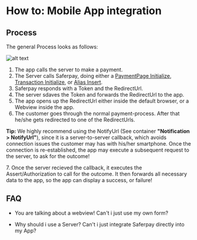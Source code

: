 # How to: Mobile App integration

## Process

The general Process looks as follows:

![alt text](https://raw.githubusercontent.com/saferpay/sndbx/master/images/App-Integration.png "App-Integration Process")

1. The app calls the server to make a payment.
2. The Server calls Saferpay, doing either a [PaymentPage Initialize](https://saferpay.github.io/jsonapi/index.html#Payment_v1_PaymentPage_Initialize), [Transaction Initialize](https://saferpay.github.io/jsonapi/index.html#Payment_v1_Transaction_Initialize), or [Alias Insert](https://saferpay.github.io/jsonapi/index.html#Payment_v1_Transaction_Initialize).
3. Saferpay responds with a Token and the RedirectUrl.
4. The server sdaves the Token and forwards the RedirectUrl to the app.
5. The app opens up the RedirectUrl either inside the default browser, or a Webview inside the app.
6. The customer goes through the normal payment-process. After that he/she gets redirected to one of the RedirectUrls.
<div class="info">
  <p><strong>Tip:</strong> We highly recommend using the NotifyUrl (See container <strong>"Notification > NotifyUrl"</strong>), since it is a server-to-server callback, which avoids connection issues the customer may has with his/her smartphone. Once the connection is re-established, the app may execute a subsequent request to the server, to ask for the outcome!</p>
</div>
7. Once the server recieved the callback, it executes the Assert/Authorization to call for the outcome. It then forwards all necessary data to the app, so the app can display a success, or failure!

## FAQ

+ You are talking about a webview! Can't i just use my own form?

+ Why should i use a Server? Can't i just integrate Saferpay directly into my App?
